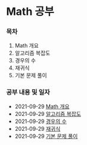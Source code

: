 # Math 공부 

### 목차

1. Math 개요 
2. 알고리즘 복잡도
3. 경우의 수
4. 재귀식
5. 기본 문제 풀이

### 공부 내용 및 일자 

- 2021-09-29 [Math 개요](./overview/README.md)
- 2021-09-29 [알고리즘 복잡도](./algorithmComplexity/README.md)
- 2021-09-29 [경우의 수](./numberOfCases/README.md)
- 2021-09-29 [재귀식](./recurrenceRelation/README.md)
- 2021-09-29 [기본 문제 풀이](./basicQuestion/README.md)
<!-- - 2021-08-29 [HTML 이란? (선행)](./0829/README.md)
- 2021-08-30 [HTML 이란?](./0830/README.md)
- 2021-08-31 [TEXT 요소](./0831/README.md)
- 2021-09-01 [목록과 표 (선행)](./0901/README.md)
- 2021-09-02 [목록과 표, 임베디드 요소](./0902/README.md)
- 2021-09-03 [폼 관련 요소](./0903/README.md) 
- 2021-09-03 [전역 속성](./0903-1/README.md) 
- 2021-09-04 [복습](./0904/README.md) 
- 2021-09-05 [복습](./0905/README.md) 
 -->
